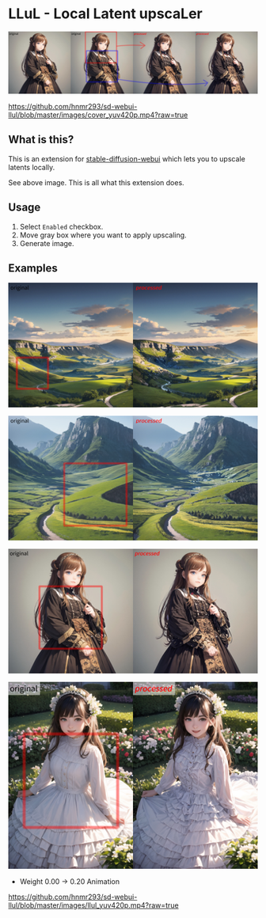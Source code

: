 # LLuL - Local Latent upscaLer

![cover](./images/cover.jpg)

https://github.com/hnmr293/sd-webui-llul/blob/master/images/cover_yuv420p.mp4?raw=true

## What is this?

This is an extension for [stable-diffusion-webui](https://github.com/AUTOMATIC1111/stable-diffusion-webui) which lets you to upscale latents locally.

See above image. This is all what this extension does.

## Usage

1. Select `Enabled` checkbox.
2. Move gray box where you want to apply upscaling.
3. Generate image.

## Examples

![sample 2](./images/sample1.jpg)

![sample 3](./images/sample2.jpg)

![sample 4](./images/sample3.jpg)

![sample 5](./images/sample4.jpg)

- Weight 0.00 -> 0.20 Animation

https://github.com/hnmr293/sd-webui-llul/blob/master/images/llul_yuv420p.mp4?raw=true
